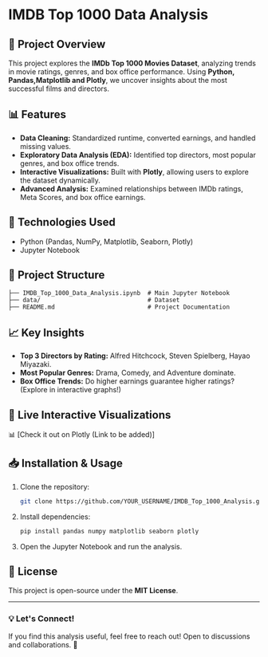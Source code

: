 # IMDB Top 1000 Data Analysis

## 📌 Project Overview
This project explores the **IMDb Top 1000 Movies Dataset**, analyzing trends in movie ratings, genres, and box office performance. Using **Python, Pandas,Matplotlib and Plotly**, we uncover insights about the most successful films and directors.

## 📊 Features
- **Data Cleaning:** Standardized runtime, converted earnings, and handled missing values.
- **Exploratory Data Analysis (EDA):** Identified top directors, most popular genres, and box office trends.
- **Interactive Visualizations:** Built with **Plotly**, allowing users to explore the dataset dynamically.
- **Advanced Analysis:** Examined relationships between IMDb ratings, Meta Scores, and box office earnings.

## 🚀 Technologies Used
- Python (Pandas, NumPy, Matplotlib, Seaborn, Plotly)
- Jupyter Notebook

## 📂 Project Structure
```
├── IMDB_Top_1000_Data_Analysis.ipynb  # Main Jupyter Notebook
├── data/                              # Dataset
├── README.md                          # Project Documentation
```

## 📈 Key Insights
- **Top 3 Directors by Rating:** Alfred Hitchcock, Steven Spielberg, Hayao Miyazaki.
- **Most Popular Genres:** Drama, Comedy, and Adventure dominate.
- **Box Office Trends:** Do higher earnings guarantee higher ratings? (Explore in interactive graphs!)

## 🔗 Live Interactive Visualizations
📊 [Check it out on Plotly (Link to be added)]

## 📥 Installation & Usage
1. Clone the repository:
   ```bash
   git clone https://github.com/YOUR_USERNAME/IMDB_Top_1000_Analysis.git
   ```
2. Install dependencies:
   ```bash
   pip install pandas numpy matplotlib seaborn plotly
   ```
3. Open the Jupyter Notebook and run the analysis.

## 📜 License
This project is open-source under the **MIT License**.

---
### 💡 Let's Connect!
If you find this analysis useful, feel free to reach out! Open to discussions and collaborations. 🚀

